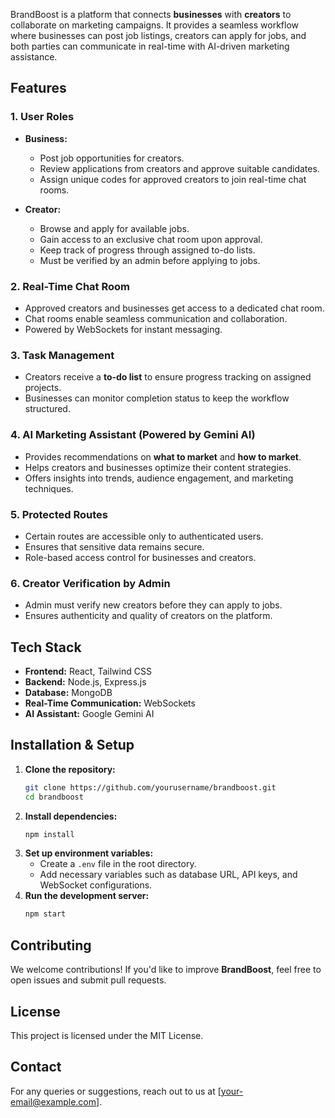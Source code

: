 BrandBoost is a platform that connects **businesses** with **creators** to collaborate on marketing campaigns. It provides a seamless workflow where businesses can post job listings, creators can apply for jobs, and both parties can communicate in real-time with AI-driven marketing assistance.

## Features

### 1. User Roles
- **Business:**
  - Post job opportunities for creators.
  - Review applications from creators and approve suitable candidates.
  - Assign unique codes for approved creators to join real-time chat rooms.
  
- **Creator:**
  - Browse and apply for available jobs.
  - Gain access to an exclusive chat room upon approval.
  - Keep track of progress through assigned to-do lists.
  - Must be verified by an admin before applying to jobs.

### 2. Real-Time Chat Room
- Approved creators and businesses get access to a dedicated chat room.
- Chat rooms enable seamless communication and collaboration.
- Powered by WebSockets for instant messaging.

### 3. Task Management
- Creators receive a **to-do list** to ensure progress tracking on assigned projects.
- Businesses can monitor completion status to keep the workflow structured.

### 4. AI Marketing Assistant (Powered by Gemini AI)
- Provides recommendations on **what to market** and **how to market**.
- Helps creators and businesses optimize their content strategies.
- Offers insights into trends, audience engagement, and marketing techniques.

### 5. Protected Routes
- Certain routes are accessible only to authenticated users.
- Ensures that sensitive data remains secure.
- Role-based access control for businesses and creators.

### 6. Creator Verification by Admin
- Admin must verify new creators before they can apply to jobs.
- Ensures authenticity and quality of creators on the platform.

## Tech Stack
- **Frontend:** React, Tailwind CSS
- **Backend:** Node.js, Express.js
- **Database:** MongoDB
- **Real-Time Communication:** WebSockets
- **AI Assistant:** Google Gemini AI

## Installation & Setup
1. **Clone the repository:**
   ```sh
   git clone https://github.com/yourusername/brandboost.git
   cd brandboost
   ```
2. **Install dependencies:**
   ```sh
   npm install
   ```
3. **Set up environment variables:**
   - Create a `.env` file in the root directory.
   - Add necessary variables such as database URL, API keys, and WebSocket configurations.
4. **Run the development server:**
   ```sh
   npm start
   ```

## Contributing
We welcome contributions! If you'd like to improve **BrandBoost**, feel free to open issues and submit pull requests.

## License
This project is licensed under the MIT License.

## Contact
For any queries or suggestions, reach out to us at [your-email@example.com].

